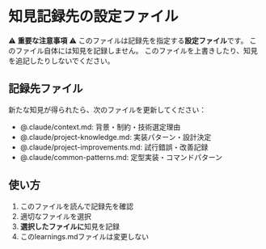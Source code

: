 # 知見記録先の設定ファイル

⚠️ **重要な注意事項** ⚠️
このファイルは記録先を指定する**設定ファイル**です。
このファイル自体には知見を記録しません。
このファイルを上書きしたり、知見を追記したりしないでください。

## 記録先ファイル

新たな知見が得られたら、次のファイルを更新してください：

- @.claude/context.md: 背景・制約・技術選定理由
- @.claude/project-knowledge.md: 実装パターン・設計決定
- @.claude/project-improvements.md: 試行錯誤・改善記録
- @.claude/common-patterns.md: 定型実装・コマンドパターン

## 使い方

1. このファイルを読んで記録先を確認
2. 適切なファイルを選択
3. **選択したファイルに**知見を記録
4. このlearnings.mdファイルは変更しない
